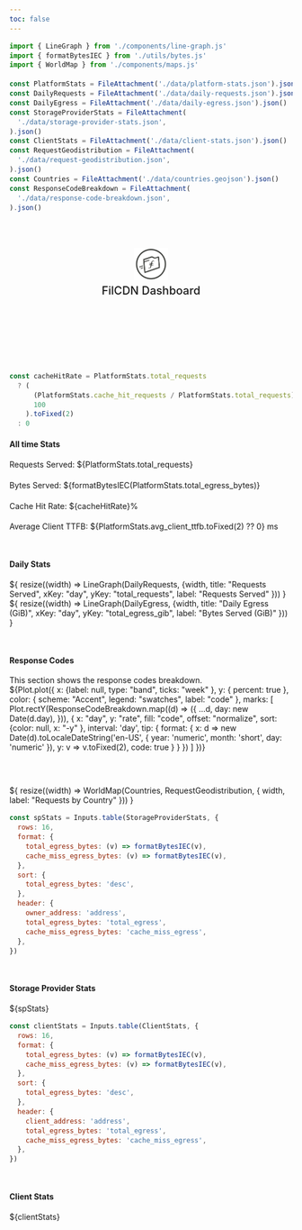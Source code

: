 ```yaml
---
toc: false
---
```


```js
import { LineGraph } from './components/line-graph.js'
import { formatBytesIEC } from './utils/bytes.js'
import { WorldMap } from './components/maps.js'

const PlatformStats = FileAttachment('./data/platform-stats.json').json()
const DailyRequests = FileAttachment('./data/daily-requests.json').json()
const DailyEgress = FileAttachment('./data/daily-egress.json').json()
const StorageProviderStats = FileAttachment(
  './data/storage-provider-stats.json',
).json()
const ClientStats = FileAttachment('./data/client-stats.json').json()
const RequestGeodistribution = FileAttachment(
  './data/request-geodistribution.json',
).json()
const Countries = FileAttachment('./data/countries.geojson').json()
const ResponseCodeBreakdown = FileAttachment(
  './data/response-code-breakdown.json',
).json()
```

<div class="hero">
  <body><a href="https://filcdn.com" target="_blank" rel="noopener noreferrer"><img src="media/filcdn-logo.png" alt="FilCDN Logo" width="300" /></a><body>
    <h2>FilCDN Dashboard</h2>
</div>

```js
const cacheHitRate = PlatformStats.total_requests
  ? (
      (PlatformStats.cache_hit_requests / PlatformStats.total_requests) *
      100
    ).toFixed(2)
  : 0
```

<h4>All time Stats</h4>

<div class="grid grid-cols-4">
    <h4 style="font-weight:normal;">Requests Served: ${PlatformStats.total_requests}</h4>
    <h4 style="font-weight:normal;">Bytes Served: ${formatBytesIEC(PlatformStats.total_egress_bytes)}</h4>
    <h4 style="font-weight:normal;">Cache Hit Rate: ${cacheHitRate}%</h4>
    <h4 style="font-weight:normal;">Average Client TTFB: ${PlatformStats.avg_client_ttfb.toFixed(2) ?? 0} ms</h4>
</div>

<div class="divider"></div>

<h4>Daily Stats</h4>

<div class="grid grid-cols-2" style="grid-auto-rows: 500px;">
  <div class="card">${
    resize((width) => LineGraph(DailyRequests, {width, title: "Requests Served", xKey: "day", yKey: "total_requests", label: "Requests Served" }))
  }</div>
  <div class="card">${
        resize((width) => LineGraph(DailyEgress, {width, title: "Daily Egress (GiB)", xKey: "day", yKey: "total_egress_gib", label: "Bytes Served (GiB)" }))
  }</div>
</div>

<div class="divider"></div>

<div class="grid grid-cols-2" style="grid-auto-rows: 500px;">
  <div>
    <h4>Response Codes</h4>
    <body>This section shows the response codes breakdown.</body>
    <div class="card">
      ${Plot.plot({
        x: {label: null, type: "band", ticks: "week" },
        y: {
        percent: true
        },
        color: {
        scheme: "Accent",
        legend: "swatches",
        label: "code"
        },
        marks: [
        Plot.rectY(ResponseCodeBreakdown.map((d) => ({
            ...d,
            day: new Date(d.day),
        })),
        {
            x: "day",
            y: "rate",
            fill: "code",
            offset: "normalize",
            sort: {color: null, x: "-y" },
            interval: 'day',
            tip: {
            format: {
                x: d => new Date(d).toLocaleDateString('en-US', {
                year: 'numeric',
                month: 'short',
                day: 'numeric'
                }),
                y: v => v.toFixed(2),
                code: true
          }
        }
        })
    ]
    })}
    </div>
  </div>
</div>

<div class="divider"></div>
<div style="margin-top: 60px;">
  ${
    resize((width) => WorldMap(Countries, RequestGeodistribution, { width, label: "Requests by Country" }))
  }
</div>

```js
const spStats = Inputs.table(StorageProviderStats, {
  rows: 16,
  format: {
    total_egress_bytes: (v) => formatBytesIEC(v),
    cache_miss_egress_bytes: (v) => formatBytesIEC(v),
  },
  sort: {
    total_egress_bytes: 'desc',
  },
  header: {
    owner_address: 'address',
    total_egress_bytes: 'total_egress',
    cache_miss_egress_bytes: 'cache_miss_egress',
  },
})
```

<div class="divider"></div>
<h4>Storage Provider Stats</h4>
<div class="card" style="padding: 0;">
  ${spStats}
</div>

```js
const clientStats = Inputs.table(ClientStats, {
  rows: 16,
  format: {
    total_egress_bytes: (v) => formatBytesIEC(v),
    cache_miss_egress_bytes: (v) => formatBytesIEC(v),
  },
  sort: {
    total_egress_bytes: 'desc',
  },
  header: {
    client_address: 'address',
    total_egress_bytes: 'total_egress',
    cache_miss_egress_bytes: 'cache_miss_egress',
  },
})
```

<div class="divider"></div>
<h4>Client Stats</h4>
<div class="card" style="padding: 0;">
  ${clientStats}
</div>

<style>
.card-figure {
  display: flex;
  flex-direction: column;
  align-items: center;
  padding: 1rem 0;
  font-size: 4vw;
  color: #E30ADA;
}

.hero {
  display: flex;
  flex-direction: column;
  align-items: center;
  font-family: var(--sans-serif);
  margin: 4rem 0 8rem;
  text-wrap: balance;
  text-align: center;
}

.hero h1 {
  margin: 1rem 0;
  padding: 1rem 0;
  max-width: none;
  font-size: 14vw;
  font-weight: 900;
  line-height: 1;
  background: linear-gradient(30deg, var(--theme-foreground-focus), currentColor);
  -webkit-background-clip: text;
  -webkit-text-fill-color: transparent;
  background-clip: text;
}

.hero h2 {
  margin: 0;
  max-width: 34em;
  font-size: 20px;
  font-style: initial;
  font-weight: 500;
  line-height: 1.5;
  color: var(--theme-foreground-muted);
}

.hero img {
  max-width: 20%;
}

.divider {
  margin: 50px;
}

@media (min-width: 640px) {
  .hero h1 {
    font-size: 90px;
  }
}

</style>
